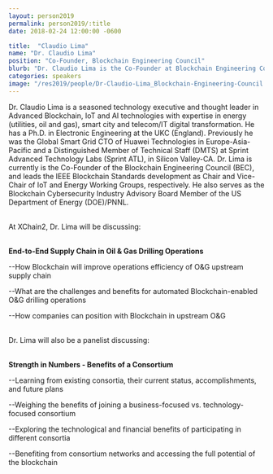 ```yaml
---
layout: person2019
permalink: person2019/:title
date: 2018-02-24 12:00:00 -0600

title:  "Claudio Lima"
name: "Dr. Claudio Lima"
position: "Co-Founder, Blockchain Engineering Council"
blurb: "Dr. Claudio Lima is the Co-Founder at Blockchain Engineering Council."
categories: speakers
image: "/res2019/people/Dr-Claudio-Lima_Blockchain-Engineering-Council.jpeg"
---
```

Dr. Claudio Lima is a seasoned technology executive and thought leader in Advanced Blockchain, IoT and AI technologies with expertise in energy (utilities, oil and gas), smart city and telecom/IT digital transformation.  He has a Ph.D. in Electronic Engineering at the UKC (England). Previously he was the Global Smart Grid CTO of Huawei Technologies in Europe-Asia-Pacific and a Distinguished Member of Technical Staff (DMTS) at Sprint Advanced Technology Labs (Sprint ATL), in Silicon Valley-CA. Dr. Lima is currently is the Co-Founder of the Blockchain Engineering Council (BEC), and leads the IEEE Blockchain Standards development as Chair and Vice-Chair of IoT and Energy Working Groups, respectively.  He also serves as the Blockchain Cybersecurity Industry Advisory Board Member of the US Department of Energy (DOE)/PNNL.

<br>
At XChain2, Dr. Lima will be discussing:
<br>
<br>
<p><b>End-to-End Supply Chain in Oil & Gas Drilling Operations </b></p>

<p>--How Blockchain will improve operations efficiency of O&G upstream supply chain</p>
<p>--What are the challenges and benefits for automated Blockchain-enabled O&G drilling operations</p>
<p>--How companies can position with Blockchain in upstream O&G</p>

<br>
Dr. Lima will also be a panelist discussing:
<br>
<br>
<p><b>Strength in Numbers - Benefits of a Consortium</b></p>

<p>--Learning from existing consortia, their current status, accomplishments, and future plans</p>
<p>--Weighing the benefits of joining a business-focused vs. technology-focused consortium</p>
<p>--Exploring the technological and financial benefits of participating in different consortia</p>
<p>--Benefiting from consortium networks and accessing the full potential of the blockchain</p>

